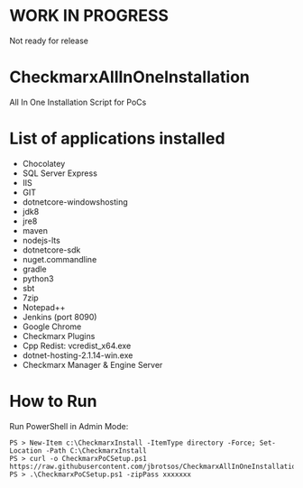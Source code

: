 # WORK IN PROGRESS
Not ready for release

# CheckmarxAllInOneInstallation
All In One Installation Script for PoCs

# List of applications installed

* Chocolatey
* SQL Server Express
* IIS
* GIT
* dotnetcore-windowshosting
* jdk8
* jre8
* maven
* nodejs-lts
* dotnetcore-sdk
* nuget.commandline
* gradle
* python3
* sbt
* 7zip
* Notepad++
* Jenkins (port 8090)
* Google Chrome
* Checkmarx Plugins
* Cpp Redist: vcredist_x64.exe
* dotnet-hosting-2.1.14-win.exe
* Checkmarx Manager & Engine Server

# How to Run
Run PowerShell in Admin Mode:

```
PS > New-Item c:\CheckmarxInstall -ItemType directory -Force; Set-Location -Path C:\CheckmarxInstall
PS > curl -o CheckmarxPoCSetup.ps1  https://raw.githubusercontent.com/jbrotsos/CheckmarxAllInOneInstallation/master/CheckmarxPoCSetup.ps1
PS > .\CheckmarxPoCSetup.ps1 -zipPass xxxxxxx
```

